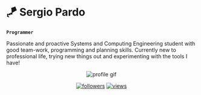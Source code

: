 # 🪁 Sergio Pardo

**`Programmer`**

Passionate and proactive Systems and Computing Engineering student with good team-work, programming and planning skills. Currently new to professional life, trying new things out and experimenting with the tools I have!

  <p align= "center">
    <img alt="profile gif" src= "https://media0.giphy.com/media/KvgGHTSVdDjlMFAo3r/200w.webp?cid=ecf05e47pnlywqzko6xjy37igkw6mfb2prsbdy69ayogypsl&rid=200w.webp&ct=s">
  </p>
<!-- Social badges section -->
<!-- Badges with custom icons - https://github.com/DenverCoder1/custom-icon-badges -->
<!-- View counter - https://github.com/DenverCoder1/Simple-View-Counter -->
<p align="center"> 
  <a href="https://github.com/SergioPardo55?tab=followers">
    <img alt="followers" title="Follow me on Github" src="https://custom-icon-badges.demolab.com/github/followers/SergioPardo55?color=236ad3&labelColor=1155ba&style=for-the-badge&logo=person-add&label=Follow&logoColor=white"/></a>
  <a href="https://github.com/SergioPardo55/Simple-View-Counter">
    <img alt="views" title="GitHub profile views" src="https://freshidea.com/jonah/app/DenverCoder1-profile-views"/></a>
</p>



<!--
**SergioPardo55/SergioPardo55** is a ✨ _special_ ✨ repository because its `README.md` (this file) appears on your GitHub profile.

Here are some ideas to get you started:

- 🔭 I’m currently working on ...
- 🌱 I’m currently learning ...
- 👯 I’m looking to collaborate on ...
- 🤔 I’m looking for help with ...
- 💬 Ask me about ...
- 📫 How to reach me: ...
- 😄 Pronouns: ...
- ⚡ Fun fact: ...
-->
